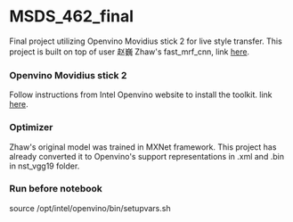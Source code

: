 # MSDS_462_final
Final project utilizing Openvino Movidius stick 2 for live style transfer. This project is built on top of user 赵巍 Zhaw's fast_mrf_cnn, link [here](https://github.com/zhaw/neural_style).

### Openvino Movidius stick 2
Follow instructions from Intel Openvino website to install the toolkit. link [here](https://docs.openvinotoolkit.org/latest/index.html).

### Optimizer
Zhaw's original model was trained in MXNet framework. This project has already converted it to Openvino's support representations in .xml and .bin in nst_vgg19 folder.

### Run before notebook
source /opt/intel/openvino/bin/setupvars.sh
